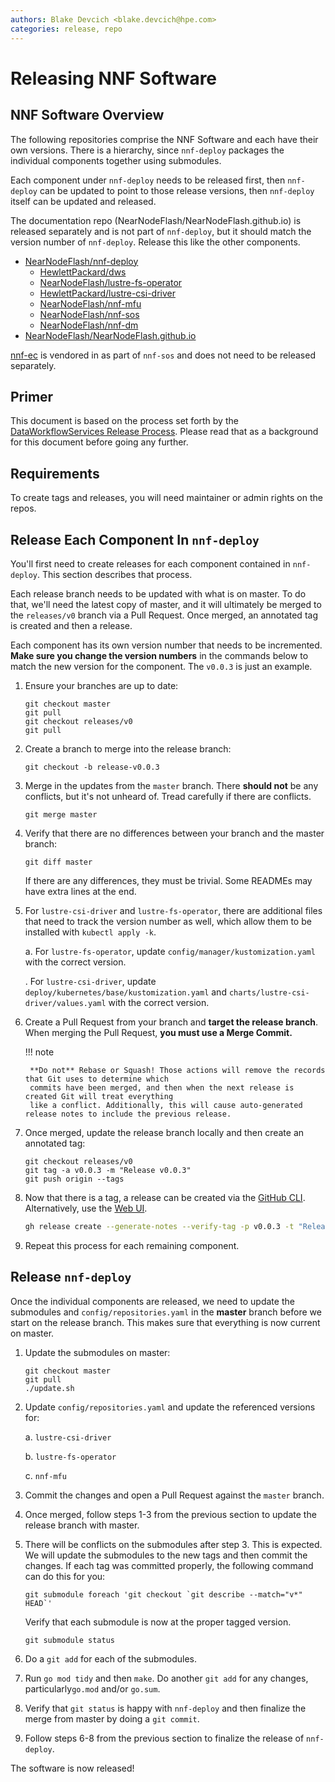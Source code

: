 ```yaml
---
authors: Blake Devcich <blake.devcich@hpe.com>
categories: release, repo
---
```


# Releasing NNF Software

## NNF Software Overview

The following repositories comprise the NNF Software and each have their own versions. There is a
hierarchy, since `nnf-deploy` packages the individual components together using submodules.

Each component under `nnf-deploy` needs to be released first, then `nnf-deploy` can be updated to
point to those release versions, then `nnf-deploy` itself can be updated and released.

The documentation repo (NearNodeFlash/NearNodeFlash.github.io) is released separately and is not
part of `nnf-deploy`, but it should match the version number of `nnf-deploy`. Release this like the
other components.

- [NearNodeFlash/nnf-deploy](https://github.com/NearNodeFlash/nnf-deploy)
    - [HewlettPackard/dws](https://github.com/HewlettPackard/dws)
    - [NearNodeFlash/lustre-fs-operator](https://github.com/NearNodeFlash/lustre-fs-operator)
    - [HewlettPackard/lustre-csi-driver](https://github.com/HewlettPackard/lustre-csi-driver)
    - [NearNodeFlash/nnf-mfu](https://github.com/NearNodeFlash/nnf-mfu)
    - [NearNodeFlash/nnf-sos](https://github.com/NearNodeFlash/nnf-sos)
    - [NearNodeFlash/nnf-dm](https://github.com/NearNodeFlash/nnf-dm)
- [NearNodeFlash/NearNodeFlash.github.io](https://github.com/NearNodeFlash/NearNodeFlash.github.io)

[nnf-ec](https://github.com/NearNodeFlash/nnf-ec) is vendored in as part of `nnf-sos` and does not
need to be released separately.

## Primer

This document is based on the process set forth by the [DataWorkflowServices Release
Process](https://dataworkflowservices.github.io/v0.0.1/repo-guides/create-a-release/readme/).
Please read that as a background for this document before going any further.

## Requirements

To create tags and releases, you will need maintainer or admin rights on the repos.

## Release Each Component In `nnf-deploy`

You'll first need to create releases for each component contained in `nnf-deploy`. This section
describes that process.

Each release branch needs to be updated with what is on master. To do that, we'll need the latest
copy of master, and it will ultimately be merged to the `releases/v0` branch via a Pull Request.
Once merged, an annotated tag is created and then a release.

Each component has its own version number that needs to be incremented. **Make sure you change the
version numbers** in the commands below to match the new version for the component. The `v0.0.3` is
just an example.

1. Ensure your branches are up to date:

    ```shell
    git checkout master
    git pull
    git checkout releases/v0
    git pull
    ```

2. Create a branch to merge into the release branch:

    ```shell
    git checkout -b release-v0.0.3
    ```

3. Merge in the updates from the `master` branch. There **should not** be any conflicts, but it's
   not unheard of. Tread carefully if there are conflicts.

    ```shell
    git merge master
    ```

4. Verify that there are no differences between your branch and the master branch:

    ```shell
    git diff master
    ```

    If there are any differences, they must be trivial. Some READMEs may have extra lines at the
    end.

5. For `lustre-csi-driver` and `lustre-fs-operator`, there are additional files that need to track
   the version number as well, which allow them to be installed with `kubectl apply -k`.

    a. For `lustre-fs-operator`, update `config/manager/kustomization.yaml` with the correct
    version.

    . For `lustre-csi-driver`, update `deploy/kubernetes/base/kustomization.yaml` and
    `charts/lustre-csi-driver/values.yaml` with the correct version.

6. Create a Pull Request from your branch and **target the release branch**. When merging the Pull
Request, **you must use a Merge Commit.**

    !!! note

        **Do not** Rebase or Squash! Those actions will remove the records that Git uses to determine which
        commits have been merged, and then when the next release is created Git will treat everything
        like a conflict. Additionally, this will cause auto-generated release notes to include the previous release.

7. Once merged, update the release branch locally and then create an annotated tag:

    ```shell
    git checkout releases/v0
    git tag -a v0.0.3 -m "Release v0.0.3"
    git push origin --tags
    ```

8. Now that there is a tag, a release can be created via the [GitHub CLI](https://cli.github.com/).
   Alternatively, use the [Web UI](https://github.com/NearNodeFlash/nnf-dm/releases/new).

    ```bash
    gh release create --generate-notes --verify-tag -p v0.0.3 -t "Release v0.0.3"
    ```

9. Repeat this process for each remaining component.

## Release `nnf-deploy`

Once the individual components are released, we need to update the submodules and
`config/repositories.yaml` in the **master** branch before we start on the release branch. This makes
sure that everything is now current on master.

1. Update the submodules on master:

    ```shell
    git checkout master
    git pull
    ./update.sh
    ```

2. Update `config/repositories.yaml` and update the referenced versions for:

   a. `lustre-csi-driver`

   b. `lustre-fs-operator`

   c. `nnf-mfu`

3. Commit the changes and open a Pull Request against the `master` branch.

4. Once merged, follow steps 1-3 from the previous section to update the release branch with master.

5. There will be conflicts on the submodules after step 3. This is expected. We will update the
   submodules to the new tags and then commit the changes.  If each tag was committed properly, the
   following command can do this for you:

    ```shell
    git submodule foreach 'git checkout `git describe --match="v*" HEAD`'
    ```

    Verify that each submodule is now at the proper tagged version.

    ```shell
    git submodule status
    ```

6. Do a `git add` for each of the submodules.

7. Run `go mod tidy` and then `make`. Do another `git add` for any changes, particularly`go.mod` and/or `go.sum`.

8. Verify that `git status` is happy with `nnf-deploy` and then finalize the merge from master by
   doing a `git commit`.

9. Follow steps 6-8 from the previous section to finalize the release of `nnf-deploy`.

The software is now released!
